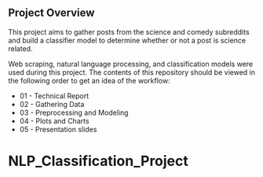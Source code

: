 ## Project Overview

This project aims to gather posts from the science and comedy subreddits and build a classifier model to determine whether or not a post is science related.

Web scraping, natural language processing, and classification models were used during this project.  The contents of this repository should be viewed in the following order to get an idea of the workflow:

  - 01 - Technical Report
  - 02 - Gathering Data
  - 03 - Preprocessing and Modeling
  - 04 - Plots and Charts
  - 05 - Presentation slides
# NLP_Classification_Project
